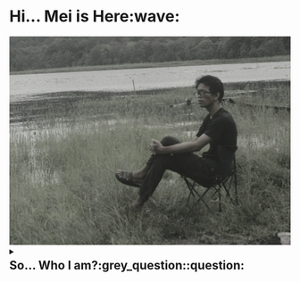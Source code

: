 <h1>Hi... Mei is Here:wave:</h1>
<img src="https://github.com/MeiSastraJayadi/MeiSastraJayadi/blob/master/profile.jpeg" 
  style="height:5%; width : 100%;"
/>
<details><summary><h2 style="margin-top : 4px;">So... Who I am?:grey_question::question:</h2></summary>

<br/>
<p>Just Ordinary Human</p>

</details>
